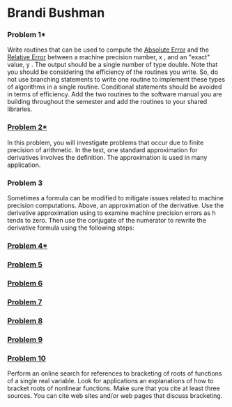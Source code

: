 # Brandi Bushman
### Problem 1*

Write routines that can be used to compute the 
[Absolute Error](https://github.com/brandibushman/Math-4610-USU-Keobbe/blob/master/Software%20Manual%20Folder/Absolute%20Error.md) and the [Relative Error](https://github.com/brandibushman/Math-4610-USU-Keobbe/blob/master/Software%20Manual%20Folder/Relative%20Error.md)
between a machine precision number, 
x
, and an "exact" value, 
y
. The output should be a single number of type double. Note that you should be considering the efficiency of the routines you write. So, do not use branching statements to write one routine to implement these types of algorithms in a single routine. Conditional statements should be avoided in terms of efficiency. Add the two routines to the software manual you are building throughout the semester and add the routines to your shared libraries.

### [Problem 2*](https://github.com/brandibushman/Math-4610-USU-Keobbe/blob/master/Practice/Maybe%20problem%202.2.md)

In this problem, you will investigate problems that occur due to finite precision of arithmetic. In the text, one standard approximation for derivatives involves the definition. The approximation is used in many application.


### Problem  3

Sometimes a formula can be modified to mitigate issues related to machine precision computations.
Above, an approximation of the derivative. Use the derivative approximation using to examine machine precision errors as 
h
 tends to zero. Then use the conjugate of the numerator to rewrite the derivative formula using the following steps:

### [Problem 4*](https://github.com/brandibushman/Math-4610-USU-Keobbe/blob/master/Software%20Manual%20Folder/Home%202%20prob%204.md)
 
### [Problem 5](https://github.com/brandibushman/Math-4610-USU-Keobbe/blob/master/Software%20Manual%20Folder/Bisection%20Method.md) 

### [Problem 6](https://github.com/brandibushman/Math-4610-USU-Keobbe/blob/master/Software%20Manual%20Folder/Newton's%20Method.md)
 
### [Problem 7](https://github.com/brandibushman/Math-4610-USU-Keobbe/blob/master/Software%20Manual%20Folder/Secant%20Method.md)

### [Problem 8](https://github.com/brandibushman/Math-4610-USU-Keobbe/tree/master/Software%20Manual%20Folder)

### [Problem 9](https://github.com/brandibushman/Math-4610-USU-Keobbe/blob/master/Software%20Manual%20Folder/Secant%20Method.md)

### [Problem 10](https://github.com/brandibushman/Math-4610-USU-Keobbe/blob/master/Practice/Prob%2010%20hw%202)
Perform an online search for references to bracketing of roots of functions of a single real variable. Look for applications an explanations of how to bracket roots of nonlinear functions. Make sure that you cite at least three sources. You can cite web sites and/or web pages that discuss bracketing.

